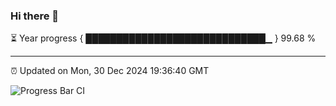 ### Hi there 👋

⏳ Year progress { █████████████████████████████▁ } 99.68 %

---

⏰ Updated on Mon, 30 Dec 2024 19:36:40 GMT

![Progress Bar CI](https://github.com/IshwaranRudhara/GIT-ACTION/workflows/Progress%20Bar%20CI/badge.svg)
